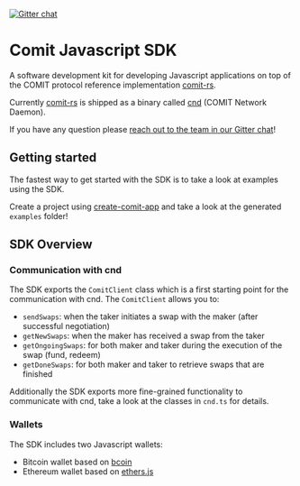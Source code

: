 [![Gitter chat](https://badges.gitter.im/gitterHQ/gitter.png)](https://gitter.im/comit-network/community)

# Comit Javascript SDK

A software development kit for developing Javascript applications on top of the COMIT protocol reference implementation [comit-rs](https://github.com/comit-network/comit-rs).

Currently [comit-rs](https://github.com/comit-network/comit-rs) is shipped as a binary called [cnd](https://github.com/comit-network/comit-rs/releases) (COMIT Network Daemon).

If you have any question please [reach out to the team in our Gitter chat](https://gitter.im/comit-network/community)!

## Getting started

The fastest way to get started with the SDK is to take a look at examples using the SDK.

Create a project using [create-comit-app](https://github.com/comit-network/create-comit-app) and take a look at the generated `examples` folder! 

## SDK Overview

### Communication with cnd

The SDK exports the `ComitClient` class which is a first starting point for the communication with cnd. The `ComitClient` allows you to:

* `sendSwaps`: when the taker initiates a swap with the maker (after successful negotiation)
* `getNewSwaps`: when the maker has received a swap from the taker
* `getOngoingSwaps`: for both maker and taker during the execution of the swap (fund, redeem)
* `getDoneSwaps`: for both maker and taker to retrieve swaps that are finished

Additionally the SDK exports more fine-grained functionality to communicate with cnd, take a look at the classes in `cnd.ts` for details. 

### Wallets

The SDK includes two Javascript wallets:

* Bitcoin wallet based on [bcoin](https://github.com/bcoin-org/bcoin)
* Ethereum wallet based on [ethers.js](https://github.com/ethers-io/ethers.js/)

